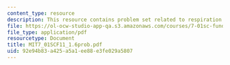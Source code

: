 ```yaml
---
content_type: resource
description: This resource contains problem set related to respiration and fermentation.
file: https://ol-ocw-studio-app-qa.s3.amazonaws.com/courses/7-01sc-fundamentals-of-biology-fall-2011/92e94b83a425a5a1ee88e3fe029a5807_MIT7_01SCF11_1.6prob.pdf
file_type: application/pdf
resourcetype: Document
title: MIT7_01SCF11_1.6prob.pdf
uid: 92e94b83-a425-a5a1-ee88-e3fe029a5807
---
```

